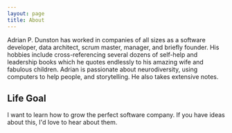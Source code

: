```yaml
---
layout: page
title: About
---
```


Adrian P. Dunston has worked in companies of all sizes as a software developer, data architect, scrum master, manager, and briefly founder. His hobbies include cross-referencing several dozens of self-help and leadership books which he quotes endlessly to his amazing wife and fabulous children. Adrian is passionate about neurodiversity, using computers to help people, and storytelling. He also takes extensive notes.

## Life Goal

I want to learn how to grow the perfect software company. If you have ideas about this, I'd love to hear about them.